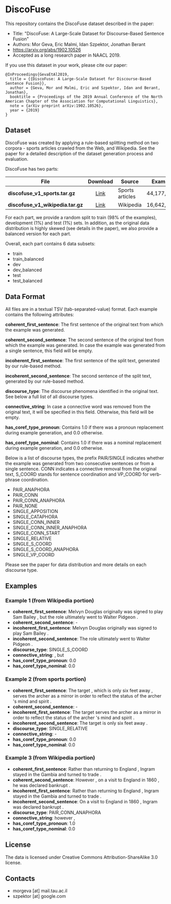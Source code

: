 # DiscoFuse

This repository contains the DiscoFuse dataset described in the paper:
* Title: "DiscoFuse: A Large-Scale Dataset for Discourse-Based Sentence Fusion"
* Authors: Mor Geva, Eric Malmi, Idan Szpektor, Jonathan Berant
* https://arxiv.org/abs/1902.10526
* Accepted as a long research paper in NAACL 2019.

If you use this dataset in your work, please cite our paper:
```
@InProceedings{GevaEtAl2019,
  title = {{DiscoFuse: A Large-Scale Dataset for Discourse-Based Sentence Fusion}},
  author = {Geva, Mor and Malmi, Eric and Szpektor, Idan and Berant, Jonathan},
  booktitle = {Proceedings of the 2019 Annual Conference of the North American Chapter of the Association for Computational Linguistics},
  note = {arXiv preprint arXiv:1902.10526},
  year = {2019}
}
```

## Dataset
DiscoFuse was created by applying a rule-based splitting method on two corpora -
sports articles crawled from the Web, and Wikipedia. See the paper for a detailed
description of the dataset generation process and evaluation.

DiscoFuse has two parts:

File | Download | Source | Examples
---- | :------: | ------ | -----------------:
**discofuse_v1_sports.tar.gz** | [Link](https://storage.googleapis.com/gresearch/discofuse/discofuse_v1_sports.zip) | Sports articles | 44,177,443
**discofuse_v1_wikipedia.tar.gz** | [Link](https://storage.googleapis.com/gresearch/discofuse/discofuse_v1_wikipedia.zip) | Wikipedia | 16,642,323

For each part, we provide a random split to train (98% of the examples), development (1%) and test (1%) sets. In addition, as the original data distribution is highly skewed (see details in the paper), we also provide a balanced version for each part.

Overall, each part contains 6 data subsets:
* train
* train_balanced
* dev
* dev_balanced
* test
* test_balanced

## Data Format
All files are in a textual TSV (tab-separated-value) format.
Each example contains the following attributes:

**coherent_first_sentence**: The first sentence of the original text from which the
example was generated.

**coherent_second_sentence**: The second sentence of the original text from which
the example was generated. In case the example was generated from a single
sentence, this field will be empty.

**incoherent_first_sentence**: The first sentence of the split text, generated by our
rule-based method.

**incoherent_second_sentence**: The second sentence of the split text, generated by
our rule-based method.

**discourse_type**: The discourse phenomena identified in the original text. See below
a full list of all discourse types.

**connective_string**: In case a connective word was removed from the original text, it
will be specified in this field. Otherwise, this field will be empty.

**has_coref_type_pronoun**: Contains 1.0 if there was a pronoun replacement during
example generation, and 0.0 otherwise.

**has_coref_type_nominal**: Contains 1.0 if there was a nominal replacement during
example generation, and 0.0 otherwise.

Below is a list of discourse types, the prefix PAIR/SINGLE indicates whether the
example was generated from two consecutive sentences or from a single sentence.
CONN indicates a connective removal from the original text, S_COORD stands for
sentence coordination and VP_COORD for verb-phrase coordination.
* PAIR_ANAPHORA
* PAIR_CONN
* PAIR_CONN_ANAPHORA
* PAIR_NONE
* SINGLE_APPOSITION
* SINGLE_CATAPHORA
* SINGLE_CONN_INNER
* SINGLE_CONN_INNER_ANAPHORA
* SINGLE_CONN_START
* SINGLE_RELATIVE
* SINGLE_S_COORD
* SINGLE_S_COORD_ANAPHORA
* SINGLE_VP_COORD

Please see the paper for data distribution and more details on each discourse type.

## Examples
### Example 1 (from Wikipedia portion)
* **coherent_first_sentence**: Melvyn Douglas originally was signed to play Sam Bailey , but the role ultimately went to Walter Pidgeon .
* **coherent_second_sentence**: -
* **incoherent_first_sentence**: Melvyn Douglas originally was signed to play Sam Bailey .
* **incoherent_second_sentence**: The role ultimately went to Walter Pidgeon .
* **discourse_type**: SINGLE_S_COORD
* **connective_string**: , but
* **has_coref_type_pronoun**: 0.0
* **has_coref_type_nominal**: 0.0

### Example 2 (from sports portion)
* **coherent_first_sentence**: The target , which is only six feet away , serves the archer as a mirror in order to reflect the status of the archer 's mind and spirit .
* **coherent_second_sentence**: -
* **incoherent_first_sentence**: The target serves the archer as a mirror in order to reflect the status of the archer 's mind and spirit .
* **incoherent_second_sentence**: The target is only six feet away .
* **discourse_type**: SINGLE_RELATIVE
* **connective_string**: -
* **has_coref_type_pronoun**: 0.0
* **has_coref_type_nominal**: 0.0

### Example 3 (from Wikipedia portion)
* **coherent_first_sentence**: Rather than returning to England , Ingram stayed in the Gambia and turned to trade .
* **coherent_second_sentence**: However , on a visit to England in 1860 , he was declared bankrupt .
* **incoherent_first_sentence**: Rather than returning to England , Ingram stayed in the Gambia and turned to trade .
* **incoherent_second_sentence**: On a visit to England in 1860 , Ingram was declared bankrupt .
* **discourse_type**: PAIR_CONN_ANAPHORA
* **connective_string**: however ,
* **has_coref_type_pronoun**: 1.0
* **has_coref_type_nominal**: 0.0

## License
The data is licensed under Creative Commons Attribution-ShareAlike 3.0 license.

## Contacts
* morgeva [at] mail.tau.ac.il
* szpektor [at] google.com
